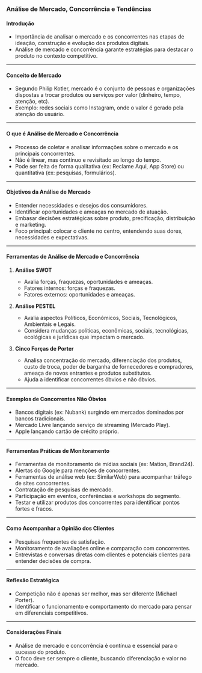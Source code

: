 ### Análise de Mercado, Concorrência e Tendências

#### Introdução

- Importância de analisar o mercado e os concorrentes nas etapas de ideação, construção e evolução dos produtos digitais.
- Análise de mercado e concorrência garante estratégias para destacar o produto no contexto competitivo.

---

#### Conceito de Mercado

- Segundo Philip Kotler, mercado é o conjunto de pessoas e organizações dispostas a trocar produtos ou serviços por valor (dinheiro, tempo, atenção, etc).
- Exemplo: redes sociais como Instagram, onde o valor é gerado pela atenção do usuário.

---

#### O que é Análise de Mercado e Concorrência

- Processo de coletar e analisar informações sobre o mercado e os principais concorrentes.
- Não é linear, mas contínuo e revisitado ao longo do tempo.
- Pode ser feita de forma qualitativa (ex: Reclame Aqui, App Store) ou quantitativa (ex: pesquisas, formulários).

---

#### Objetivos da Análise de Mercado

- Entender necessidades e desejos dos consumidores.
- Identificar oportunidades e ameaças no mercado de atuação.
- Embasar decisões estratégicas sobre produto, precificação, distribuição e marketing.
- Foco principal: colocar o cliente no centro, entendendo suas dores, necessidades e expectativas.

---

#### Ferramentas de Análise de Mercado e Concorrência

1. **Análise SWOT**

   - Avalia forças, fraquezas, oportunidades e ameaças.
   - Fatores internos: forças e fraquezas.
   - Fatores externos: oportunidades e ameaças.

2. **Análise PESTEL**

   - Avalia aspectos Políticos, Econômicos, Sociais, Tecnológicos, Ambientais e Legais.
   - Considera mudanças políticas, econômicas, sociais, tecnológicas, ecológicas e jurídicas que impactam o mercado.

3. **Cinco Forças de Porter**
   - Analisa concentração do mercado, diferenciação dos produtos, custo de troca, poder de barganha de fornecedores e compradores, ameaça de novos entrantes e produtos substitutos.
   - Ajuda a identificar concorrentes óbvios e não óbvios.

---

#### Exemplos de Concorrentes Não Óbvios

- Bancos digitais (ex: Nubank) surgindo em mercados dominados por bancos tradicionais.
- Mercado Livre lançando serviço de streaming (Mercado Play).
- Apple lançando cartão de crédito próprio.

---

#### Ferramentas Práticas de Monitoramento

- Ferramentas de monitoramento de mídias sociais (ex: Mation, Brand24).
- Alertas do Google para menções de concorrentes.
- Ferramentas de análise web (ex: SimilarWeb) para acompanhar tráfego de sites concorrentes.
- Contratação de pesquisas de mercado.
- Participação em eventos, conferências e workshops do segmento.
- Testar e utilizar produtos dos concorrentes para identificar pontos fortes e fracos.

---

#### Como Acompanhar a Opinião dos Clientes

- Pesquisas frequentes de satisfação.
- Monitoramento de avaliações online e comparação com concorrentes.
- Entrevistas e conversas diretas com clientes e potenciais clientes para entender decisões de compra.

---

#### Reflexão Estratégica

- Competição não é apenas ser melhor, mas ser diferente (Michael Porter).
- Identificar o funcionamento e comportamento do mercado para pensar em diferenciais competitivos.

---

#### Considerações Finais

- Análise de mercado e concorrência é contínua e essencial para o sucesso do produto.
- O foco deve ser sempre o cliente, buscando diferenciação e valor no mercado.
